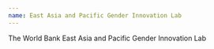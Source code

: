 ```yaml
---
name: East Asia and Pacific Gender Innovation Lab
---
```

The World Bank East Asia and Pacific Gender Innovation Lab